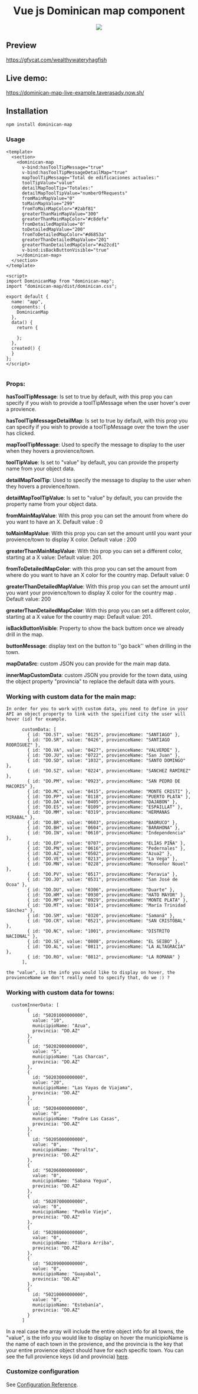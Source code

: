 <h1 align="center">Vue js Dominican map component</h1>

<p align="center"> 
<img src="https://cdn6.aptoide.com/imgs/4/4/9/4495d03338c42a4374a48fa3aacd8881_icon.png?w=256">
</p>

## Preview
https://gfycat.com/wealthywateryhagfish

## Live demo:
https://dominican-map-live-example.taverasady.now.sh/

## Installation
```
npm install dominican-map

```

### Usage
```
<template>
  <section>
    <dominican-map
      v-bind:hasToolTipMessage="true"
      v-bind:hasToolTipMessageDetailMap="true"
      mapToolTipMessage="Total de edificaciones actuales:"
      toolTipValue="value"
      detailMapToolTip="Totales:"
      detailMapToolTipValue="numberOfRequests"
      fromMainMapValue="0"
      toMainMapValue="299"
      fromToMainMapColor="#2abf81"
      greaterThanMainMapValue="300"
      greaterThanMainMapColor="#c8defa"
      fromDetailedMapValue="0"
      toDetailedMapValue="200"
      fromToDetailedMapColor="#d6853a"
      greaterThanDetailedMapValue="201"
      greaterThanDetailedMapColor="#a22cd1"
      v-bind:isBackButtonVisible="true"
    ></dominican-map>
  </section>
</template>

<script>
import DominicanMap from "dominican-map";
import "dominican-map/dist/dominican.css";

export default {  
  name: "app",
  components: {
    DominicanMap
  },
  data() {
    return {
      
    };
  },
  created() {
  }
};
</script>


```

### Props:

**hasToolTipMessage**: Is set to true by default, with this prop you can specify if you wish to provide a toolTipMessage when the user hover's over a provience.

**hasToolTipMessageDetailMap**: Is set to true by default, with this prop you can specify if you wish to provide a toolTipMessage over the town the user has clicked.

**mapToolTipMessage**: Used to specify the message to display to the user when they hovers a provience/town.

**toolTipValue**: Is set to "value" by default, you can provide the property name from your object data.

**detailMapToolTip**: Used to specify the message to display to the user when they hovers a provience/town.

**detailMapToolTipValue**: Is set to "value" by default, you can provide the property name from your object data.

**fromMainMapValue**: With this prop you can set the amount from where do you want to have an X. Default value : 0
 
**toMainMapValue**: With this prop you can set the amount until you want your provience/town to display X color. Default value : 200

**greaterThanMainMapValue**: With this prop you can set a different color, starting at a X value: Default value: 201.

**fromToDetailedMapColor**: with this prop you can set the amount from where do you want to have an X color for the 
country map. Default value: 0
 
**greaterThanDetailedMapValue**: With this prop you can set the amount until you want your provience/town to display X color
for the country map . Default value: 200

**greaterThanDetailedMapColor**: With this prop you can set a different color, starting at a X value
for the country map: Default value: 201.

**isBackButtonVisible**: Property to show the back buttom once we already drill in the map.

**buttonMessage**: display text on the button to ''go back'' when drilling in the town.

**mapDataSrc**: custom JSON you can provide for the main map data.

**innerMapCustomData**: custom JSON you provide for the town data, using the object property "provincia" to replace the default data with yours.

### Working with custom data for the main map: 
```
In order for you to work with custom data, you need to define in your API an object property to link with the specified city the user will hover (id) for example.
	
      customData: [
        { id: "DO.ST", value: "0125", provienceName: "SANTIAGO" },
        { id: "DO.SR", value: "0426", provienceName: "SANTIAGO RODRÍGUEZ" },
        { id: "DO.VA", value: "0427", provienceName: "VALVERDE" },
        { id: "DO.JU", value: "0722", provienceName: "San Juan" },
        { id: "DO.SD", value: "1032", provienceName: "SANTO DOMINGO" },
        { id: "DO.SZ", value: "0224", provienceName: "SANCHEZ RAMÍREZ" },
        { id: "DO.PM", value: "0923", provienceName: "SAN PEDRO DE MACORIS" },
        { id: "DO.MC", value: "0415", provienceName: "MONTE CRISTI" },
        { id: "DO.PP", value: "0118", provienceName: "PUERTO PLATA" },
        { id: "DO.DA", value: "0405", provienceName: "DAJABON" },
        { id: "DO.ES", value: "0109", provienceName: "ESPAILLAT" },
        { id: "DO.MM", value: "0319", provienceName: "HERMANAS MIRABAL" },
        { id: "DO.BR", value: "0603", provienceName: "BAORUCO" },
        { id: "DO.BH", value: "0604", provienceName: "BARAHONA" },
        { id: "DO.IN", value: "0610", provienceName: "Independencia" },
        { id: "DO.EP", value: "0707", provienceName: "ELÍAS PIÑA" },
        { id: "DO.PN", value: "0616", provienceName: "Pedernales" },
        { id: "DO.AZ", value: "0502", provienceName: "Azua2" },
        { id: "DO.VE", value: "0213", provienceName: "La Vega" },
        { id: "DO.MN", value: "0228", provienceName: "Monseñor Nouel" },
        { id: "DO.PV", value: "0517", provienceName: "Peravia" },
        { id: "DO.JO", value: "0531", provienceName: "San José de Ocoa" },
        { id: "DO.DU", value: "0306", provienceName: "Duarte" },
        { id: "DO.HM", value: "0930", provienceName: "HATO MAYOR" },
        { id: "DO.MP", value: "0929", provienceName: "MONTE PLATA" },
        { id: "DO.MT", value: "0314", provienceName: "María Trinidad Sánchez" },
        { id: "DO.SM", value: "0320", provienceName: "Samaná" },
        { id: "DO.CR", value: "0521", provienceName: "SAN CRISTÓBAL" },
        { id: "DO.NC", value: "1001", provienceName: "DISTRITO NACIONAL" },
        { id: "DO.SE", value: "0808", provienceName: "EL SEIBO" },
        { id: "DO.AL", value: "0811", provienceName: "LA ALTAGRACIA" },
        { id: "DO.RO", value: "0812", provienceName: "LA ROMANA" }
      ],

the "value", is the info you would like to display on hover, the provienceName we don't really need to specify that, do we :) ? 

```

### Working with custom data for towns: 
```
  customInnerData: [
        {
          id: "50201000000000",
          value: "10",
          municipioName: "Azua",
          provincia: "DO.AZ"
        },
        {
          id: "50202000000000",
          value: "5",
          municipioName: "Las Charcas",
          provincia: "DO.AZ"
        },
        {
          id: "50203000000000",
          value: "20",
          municipioName: "Las Yayas de Viajama",
          provincia: "DO.AZ"
        },
        {
          id: "50204000000000",
          value: "0",
          municipioName: "Padre Las Casas",
          provincia: "DO.AZ"
        },
        {
          id: "50205000000000",
          value: "0",
          municipioName: "Peralta",
          provincia: "DO.AZ"
        },
        {
          id: "50206000000000",
          value: "0",
          municipioName: "Sabana Yegua",
          provincia: "DO.AZ"
        },
        {
          id: "50207000000000",
          value: "0",
          municipioName: "Pueblo Viejo",
          provincia: "DO.AZ"
        },
        {
          id: "50208000000000",
          value: "0",
          municipioName: "Tábara Arriba",
          provincia: "DO.AZ"
        },
        {
          id: "50209000000000",
          value: "0",
          municipioName: "Guayabal",
          provincia: "DO.AZ"
        },
        {
          id: "50210000000000",
          value: "0",
          municipioName: "Estebanía",
          provincia: "DO.AZ"
        }
      ]
```
In a real case the array will include the entire object info for all towns, the "value", is the info you would like to display on hover the municipioName is the name of each town in the provience,
and the provincia is the key that your entire provience object should have for each specific town. You can see the full provience keys (id and provincia) [here](https://github.com/taverasady/dominican-map/tree/master/src/assets/data/json/provincias).

### Customize configuration
See [Configuration Reference](https://cli.vuejs.org/config/).
